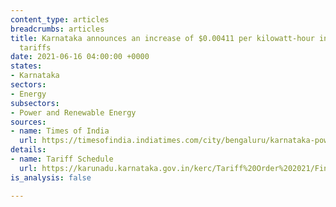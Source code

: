 ```yaml
---
content_type: articles
breadcrumbs: articles
title: Karnataka announces an increase of $0.00411 per kilowatt-hour in electricity
  tariffs
date: 2021-06-16 04:00:00 +0000
states:
- Karnataka
sectors:
- Energy
subsectors:
- Power and Renewable Energy
sources:
- name: Times of India
  url: https://timesofindia.indiatimes.com/city/bengaluru/karnataka-power-tariff-up-by-30-paise-per-unit-on-average/articleshow/83379225.cms
details:
- name: Tariff Schedule
  url: https://karunadu.karnataka.gov.in/kerc/Tariff%20Order%202021/Final%20Revised%20Retail%20Supply%20Schedule%20for%20FY21.pdf
is_analysis: false

---
```

